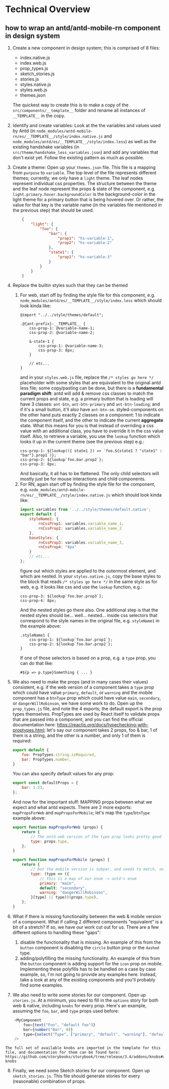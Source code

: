 # Technical Overview
## how to wrap an antd/antd-mobile-rn component in design system

1. Create a new component in design system; this is comprised of 8 files:
    - index.native.js
    - index.web.js
    - prop_types.js
    - sketch_stories.js
    - stories.js
    - styles.native.js
    - styles.web.js
    - themes.json

    The quickest way to create this is to make a copy of the `src/components/__template__` folder and rename all instances of `__TEMPLATE__` in the copy.
2. Identify and create variables:
    Look at the the variables and values used by Antd (in `node_modules/antd-mobile-rn/es/__TEMPLATE__/style/index.native.js` and `node_modules/antd/es/__TEMPLATE__/style/index.less`) as well as the existing handshake variables (in `src/theme/handshake_less_variables.json`) and add any variables that don't exist yet. Follow the existing pattern as much as possible.
3. Create a theme:
    Open up your `themes.json` file. This file is a mapping from `purpose` to `variable`. The top level of the file represents different themes; currently, we only have a `light` theme. The leaf nodes represent individual css properties. The structure between the theme and the leaf node represent the props & state of the component, e.g. `light.primary.hover.backgroundColor` is the background-color in the light theme for a primary button that is being hovered over. Or rather, the value for that key is the variable name (in the variables file mentioned in the previous step) that should be used.
    ```json
        {
            "light": {
                "foo": {
                    "bar": {
                        "prop1": "hs-variable-1",
                        "prop2": "hs-variable-2"
                    },
                    "state1": {
                        "prop1": "hs-variable-3"
                    }
                }
            }
        }
    ```
4. Replace the builtin styles such that they can be themed
    1. For web, start off by finding the style file for this component, e.g. `node_modules/antd/es/__TEMPLATE__/style/index.less` which should look kinda like:
        ```less
        @import "../../style/themes/default";

        .@{ant-prefix}-__TEMPLATE__ {
            css-prop-1: @variable-name-1;
            css-prop-2: @variable-name-2;

            &-state-1 {
                css-prop-1: @variable-name-3;
                css-prop-3: 8px;
            }

            // etc...
        }
        ```
        and in your `styles.web.js` file, replace the `/* styles go here */` placeholder with some styles that are equivalent to the original antd less file; some copy/pasting can be done, but there is a **fundamental paradigm shift**: antd will add & remove css classes to match the current props and state, e.g. a primary button that is loading will have 3 classes: `ant-btn`, `ant-btn-primary` and `ant-btn-loading`; and if it's a small button, it'll also have `ant-btn-sm`. styled-components on the other hand puts exactly 2 classes on a component: 1 to indicate the component itself, and the other to indicate the current **aggregate** state. What this means for you is that instead of overriding a css value with an additional class, you have to override it in the css value itself. Also, to retrieve a variable, you use the `lookup` function which looks it up in the current theme (see the previous step) e.g.:
        ```less
        css-prop-1: ${lookup(({ state1 }) => `foo.${state1 ? "state1" : "bar"}.prop1`)};
        css-prop-2: ${lookup`foo.bar.prop2`};
        css-prop-3: 8px;
        ```
        And basically, it all has to be flattened. The only child selectors will mostly just be for mouse interactions and child components.
    2. For RN, again start off by finding the style file for the component, e.g. `node_modules/antd-mobile-rn/es/__TEMPLATE__/style/index.native.js` which should look kinda like:
        ```js
        import variables from '../../style/themes/default.native';
        export default {
            styleName1: {
                rnCssProp1: variables.variable_name_1,
                rnCssProp2: variables.variable_name_2
            },
            baseStyles: {
                rnCssProp3: variables.variable_name_3,
                rnCssProp4: "8px"
            }
            // etc...
        };
        ```
        figure out which styles are applied to the outermost element, and which are nested. In your `styles.native.js`, copy the base styles to the block that reads `/* styles go here */` in the same style as for web, e.g. it looks like css and use the `lookup` function, e.g.:
        ```less
        css-prop-3: ${lookup`foo.bar.prop3`};
        css-prop-4: 8px;
        ```
        And the nested styles go there also. One additional step is that the nested styles should be... well... nested... inside css selectors that correspond to the style names in the original file, e.g. `styleName1` in the example above:
        ```less
        .styleName1 {
            css-prop-1: ${lookup`foo.bar.prop1`};
            css-prop-2: ${lookup`foo.bar.prop2`};
        }
        ```
        If one of those selectors is based on a prop, e.g. a `type` prop, you can do that like:
        ```less
        #${p => p.type}Something { ... }
        ```
5. We also need to make the props (and in many cases their values) consistent, e.g. if the web version of a component takes a `type` prop which could have value `primary`, `default`, or `warning` and the mobile component has a `btnType` prop which could have value `main`, `secondary`, or `dangerWillRobinson`, we have some work to do. Open up the `prop_types.js` file, and note the 4 exports; the default export is the prop types themselves. PropTypes are used by React itself to validate props that are passed into a component, and you can find the official documentation here: https://reactjs.org/docs/typechecking-with-proptypes.html; let's say our component takes 2 props, foo & bar, 1 of them is a string, and the other is a number, and only 1 of them is required:
    ```js
    export default {
        foo: PropTypes.string.isRequired,
        bar: PropTypes.number,
    }
    ```
    You can also specify default values for any prop:
    ```js
    export const defaultProps = {
        bar: 1.23,
    };
    ```
    And now for the important stuff: MAPPING props between what we expect and what antd expects. There are 2 more exports: `mapPropsForWeb` and `mapPropsForMobile`; let's map the `type`/`btnType` example above:
    ```js
    export function mapPropsForWeb (props) {
        return {
            // The antd web version of the type prop looks pretty good to me, so...
            type: props.type,
        };
    }

    export function mapPropsForMobile (props) {
        return {
            // but the mobile version is subpar, and needs to match, so...
            type: (type => ({
                // this is a map of our enum -> antd's enum
                primary: "main",
                default: "secondary",
                warning: "dangerWillRobinson",
            }[type] || type))(props.type),
        };
    }
    ```
6. What if there is missing functionality between the web & mobile version of a component. What if calling 2 different components "equivalent" is a bit of a stretch? If so, we have our work cut out for us. There are a few different options to handling these "gaps":
    1. disable the functionality that is missing. An example of this from the `button` component is disabling the `circle` button prop or the `dashed` type.
    2. adding/polyfilling the missing functionality. An example of this from the `button` component is adding support for the `icon` prop on mobile.
    Implementing these polyfills has to be handled on a case by case example, so, I'm not going to provide any examples here. Instead, take a look at any of the existing components and you'll probably find some examples.
7. We also need to write some stories for our component. Open up `stories.js`. At a minimum, you need to fill in the `options` story for both web & native, including `knobs` for every prop. Here's an example, assuming the `foo`, `bar`, and `type` props used before:
```js
    <MyComponent
        foo={text("Foo", "default foo")}
        bar={number("Bar", 0)}
        type={select("Type", ["primary", "default", "warning"], "default")}
    />
```
    The full set of available knobs are imported in the template for this file, and documentation for them can be found here: https://github.com/storybooks/storybook/tree/release/3.4/addons/knobs#available-knobs
8. Finally, we need some Sketch stories for our component. Open up `sketch_stories.js`. This file should generate stories for every (reasonable) combination of props.